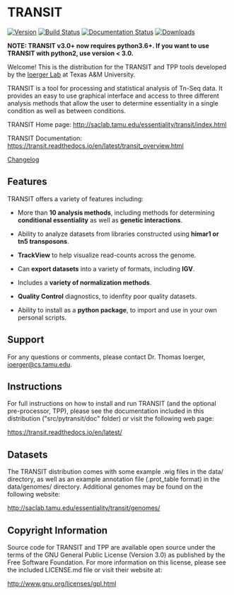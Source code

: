 # TRANSIT

[![Version](https://img.shields.io/github/tag/mad-lab/transit.svg)](https://github.com/mad-lab/transit)   [![Build Status](https://travis-ci.org/mad-lab/transit.svg?branch=master)](https://travis-ci.org/mad-lab/transit)   [![Documentation Status](https://readthedocs.org/projects/transit/badge/?version=latest)](http://transit.readthedocs.io/en/latest/?badge=latest)   [![Downloads](https://pepy.tech/badge/tnseq-transit)](https://pepy.tech/project/tnseq-transit)


**NOTE: TRANSIT v3.0+ now requires python3.6+. If you want to use TRANSIT with python2, use version < 3.0.**

Welcome! This is the distribution for the TRANSIT and TPP tools developed by the [Ioerger Lab](http://orca2.tamu.edu/tom/iLab.html) at Texas A&M University.

TRANSIT is a tool for processing and statistical analysis of Tn-Seq data.
It provides an easy to use graphical interface and access to three different analysis methods that allow the user to determine essentiality in a single condition as well as between conditions.

TRANSIT Home page: http://saclab.tamu.edu/essentiality/transit/index.html

TRANSIT Documentation: https://transit.readthedocs.io/en/latest/transit_overview.html

[Changelog](https://github.com/mad-lab/transit/blob/master/CHANGELOG.md)


## Features
TRANSIT offers a variety of features including:

-   More than **10 analysis methods**, including methods for determining **conditional essentiality** as well as **genetic interactions**.

-   Ability to analyze datasets from libraries constructed using  **himar1 or tn5 transposons**.

-   **TrackView** to help visualize read-counts across the genome.

-   Can **export datasets** into a variety of formats, including **IGV**.

-   Includes a **variety of normalization methods**.

-   **Quality Control** diagnostics, to idenfity poor quality datasets.

-   Ability to install as a **python package**, to import and use in your own personal scripts.



## Support

For any questions or comments, please contact Dr. Thomas Ioerger, ioerger@cs.tamu.edu.




## Instructions

For full instructions on how to install and run TRANSIT (and the optional pre-processor, TPP), please see the documentation included in this distribution ("src/pytransit/doc" folder) or visit the following web page:


https://transit.readthedocs.io/en/latest/


## Datasets

The TRANSIT distribution comes with some example .wig files in the data/ directory, as well as an example annotation file (.prot\_table format) in the data/genomes/ directory. Additional genomes may be found on the following website:

http://saclab.tamu.edu/essentiality/transit/genomes/


## Copyright Information

Source code for TRANSIT and TPP are available open source under the terms of the GNU General Public License (Version 3.0) as published by the Free Software Foundation. For more information on this license, please see the included LICENSE.md file or visit their website at:

http://www.gnu.org/licenses/gpl.html

<!-- NOTE: sudo apt install -y libeigen3-dev -->
<!-- NOTE: sudo apt install -y 'python-wxgtk3*' -->
<!-- pip install --upgrade setuptools -->
<!-- pip3 install attrdict -->